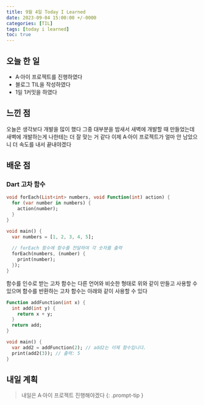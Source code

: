 ```yaml
---
title: 9월 4일 Today I Learned
date: 2023-09-04 15:00:00 +/-0000
categories: [TIL]
tags: [today i learned]
toc: true
---
```


## 오늘 한 일

* A·아이 프로젝트를 진행하였다
* 블로그 TIL을 작성하였다
* 1일 1커밋을 하였다

## 느낀 점

오늘은 생각보다 개발을 많이 했다 그중 대부분을 밤새서 새벽에 개발할 때 만들었는데 새벽에 개발하는게 나한테는 더 잘 맞는 거 같다 이제 A·아이 프로젝트가 얼마 안 남았으니 더 속도를 내서 끝내야겠다

## 배운 점

### Dart 고차 함수

~~~dart
void forEach(List<int> numbers, void Function(int) action) {
  for (var number in numbers) {
    action(number);
  }
}

void main() {
  var numbers = [1, 2, 3, 4, 5];
  
  // forEach 함수에 함수를 전달하여 각 숫자를 출력
  forEach(numbers, (number) {
    print(number);
  });
}
~~~

함수를 인수로 받는 고차 함수는 다른 언어와 비슷한 형태로 위와 같이 만들고 사용할 수 있으며
함수를 반환하는 고차 함수는 아래와 같이 사용할 수 있다

~~~dart
Function addFunction(int x) {
  int add(int y) {
    return x + y;
  }
  return add;
}

void main() {
  var add2 = addFunction(2); // add2는 이제 함수입니다.
  print(add2(3)); // 출력: 5
}
~~~

## 내일 계획

> 내일은 A·아이 프로젝트 진행해야겠다
{: .prompt-tip }


